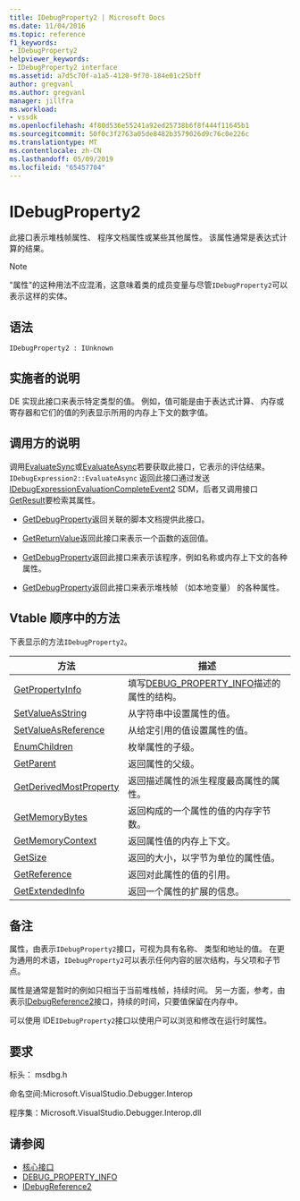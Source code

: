 ```yaml
---
title: IDebugProperty2 | Microsoft Docs
ms.date: 11/04/2016
ms.topic: reference
f1_keywords:
- IDebugProperty2
helpviewer_keywords:
- IDebugProperty2 interface
ms.assetid: a7d5c70f-a1a5-4120-9f70-184e01c25bff
author: gregvanl
ms.author: gregvanl
manager: jillfra
ms.workload:
- vssdk
ms.openlocfilehash: 4f80d536e55241a92ed25738b6f8f444f11645b1
ms.sourcegitcommit: 50f0c3f2763a05de8482b3579026d9c76c0e226c
ms.translationtype: MT
ms.contentlocale: zh-CN
ms.lasthandoff: 05/09/2019
ms.locfileid: "65457704"
---
```

# <a name="idebugproperty2"></a>IDebugProperty2
此接口表示堆栈帧属性、 程序文档属性或某些其他属性。 该属性通常是表达式计算的结果。

> [!NOTE]
> "属性"的这种用法不应混淆，这意味着类的成员变量与尽管`IDebugProperty2`可以表示这样的实体。

## <a name="syntax"></a>语法

```
IDebugProperty2 : IUnknown
```

## <a name="notes-for-implementers"></a>实施者的说明
 DE 实现此接口来表示特定类型的值。 例如，值可能是由于表达式计算、 内存或寄存器和它们的值的列表显示所用的内存上下文的数字值。

## <a name="notes-for-callers"></a>调用方的说明
 调用[EvaluateSync](../../../extensibility/debugger/reference/idebugexpression2-evaluatesync.md)或[EvaluateAsync](../../../extensibility/debugger/reference/idebugexpression2-evaluateasync.md)若要获取此接口，它表示的评估结果。 `IDebugExpression2::EvaluateAsync` 返回此接口通过发送[IDebugExpressionEvaluationCompleteEvent2](../../../extensibility/debugger/reference/idebugexpressionevaluationcompleteevent2.md) SDM，后者又调用接口[GetResult](../../../extensibility/debugger/reference/idebugexpressionevaluationcompleteevent2-getresult.md)要检索其属性。

- [GetDebugProperty](../../../extensibility/debugger/reference/idebugpropertycreateevent2-getdebugproperty.md)返回关联的脚本文档提供此接口。

- [GetReturnValue](../../../extensibility/debugger/reference/idebugreturnvalueevent2-getreturnvalue.md)返回此接口来表示一个函数的返回值。

- [GetDebugProperty](../../../extensibility/debugger/reference/idebugprogram2-getdebugproperty.md)返回此接口来表示该程序，例如名称或内存上下文的各种属性。

- [GetDebugProperty](../../../extensibility/debugger/reference/idebugstackframe2-getdebugproperty.md)返回此接口来表示堆栈帧 （如本地变量） 的各种属性。

## <a name="methods-in-vtable-order"></a>Vtable 顺序中的方法
 下表显示的方法`IDebugProperty2`。

|方法|描述|
|------------|-----------------|
|[GetPropertyInfo](../../../extensibility/debugger/reference/idebugproperty2-getpropertyinfo.md)|填写[DEBUG_PROPERTY_INFO](../../../extensibility/debugger/reference/debug-property-info.md)描述的属性的结构。|
|[SetValueAsString](../../../extensibility/debugger/reference/idebugproperty2-setvalueasstring.md)|从字符串中设置属性的值。|
|[SetValueAsReference](../../../extensibility/debugger/reference/idebugproperty2-setvalueasreference.md)|从给定引用的值设置属性的值。|
|[EnumChildren](../../../extensibility/debugger/reference/idebugproperty2-enumchildren.md)|枚举属性的子级。|
|[GetParent](../../../extensibility/debugger/reference/idebugproperty2-getparent.md)|返回属性的父级。|
|[GetDerivedMostProperty](../../../extensibility/debugger/reference/idebugproperty2-getderivedmostproperty.md)|返回描述属性的派生程度最高属性的属性。|
|[GetMemoryBytes](../../../extensibility/debugger/reference/idebugproperty2-getmemorybytes.md)|返回构成的一个属性的值的内存字节数。|
|[GetMemoryContext](../../../extensibility/debugger/reference/idebugproperty2-getmemorycontext.md)|返回属性值的内存上下文。|
|[GetSize](../../../extensibility/debugger/reference/idebugproperty2-getsize.md)|返回的大小，以字节为单位的属性值。|
|[GetReference](../../../extensibility/debugger/reference/idebugproperty2-getreference.md)|返回对此属性的值的引用。|
|[GetExtendedInfo](../../../extensibility/debugger/reference/idebugproperty2-getextendedinfo.md)|返回一个属性的扩展的信息。|

## <a name="remarks"></a>备注
 属性，由表示`IDebugProperty2`接口，可视为具有名称、 类型和地址的值。 在更为通用的术语，`IDebugProperty2`可以表示任何内容的层次结构，与父项和子节点。

 属性是通常是暂时的例如只相当于当前堆栈帧，持续时间。 另一方面，参考，由表示[IDebugReference2](../../../extensibility/debugger/reference/idebugreference2.md)接口，持续的时间，只要值保留在内存中。

 可以使用 IDE`IDebugProperty2`接口以使用户可以浏览和修改在运行时属性。

## <a name="requirements"></a>要求
 标头： msdbg.h

 命名空间:Microsoft.VisualStudio.Debugger.Interop

 程序集：Microsoft.VisualStudio.Debugger.Interop.dll

## <a name="see-also"></a>请参阅
- [核心接口](../../../extensibility/debugger/reference/core-interfaces.md)
- [DEBUG_PROPERTY_INFO](../../../extensibility/debugger/reference/debug-property-info.md)
- [IDebugReference2](../../../extensibility/debugger/reference/idebugreference2.md)